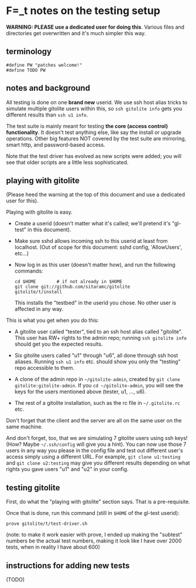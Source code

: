 # F=_t notes on the testing setup

**WARNING: PLEASE use a dedicated user for doing this**.  Various files and
directories get overwritten and it's much simpler this way.

## terminology

    #define PW "patches welcome!"
    #define TODO PW

## notes and background

All testing is done on one **brand new** userid.  We use ssh host alias tricks
to simulate multiple gitolite users within this, so `ssh gitolite info` gets
you different results than `ssh u1 info`.

The test suite is mainly meant for testing **the core (access control)
functionality**.  It doesn't test anything else, like say the install or
upgrade operations.  Other big features NOT covered by the test suite are
mirroring, smart http, and password-based access.

Note that the test driver has evolved as new scripts were added; you will see
that older scripts are a little less sophisticated.

## playing with gitolite

(Please heed the warning at the top of this document and use a dedicated user
for this).

Playing with gitolite is easy.

  * Create a userid (doesn't matter what it's called; we'll pretend it's
    "gl-test" in this document).

  * Make sure sshd allows incoming ssh to this userid at least from localhost.
    (Out of scope for this document: sshd config, 'AllowUsers', etc...)

  * Now log in as this user (doesn't matter how), and run the following
    commands:

        cd $HOME        # if not already in $HOME
        git clone git://github.com/sitaramc/gitolite
        gitolite/t/install

    This installs the "testbed" in the userid you chose.  No other user is
    affected in any way.

This is what you get when you do this:

  * A gitolite user called "tester", tied to an ssh host alias called
    "gitolite".  This user has RW+ rights to the admin repo; running `ssh
    gitolite info` should get you the expected results.

  * Six gitolite users called "u1" through "u6", all done through ssh host
    aliases.  Running `ssh u1 info` etc. should show you only the "testing"
    repo accessible to them.

  * A clone of the admin repo in `~/gitolite-admin`, created by `git clone
    gitolite:gitolite-admin`.  If you `cd ~/gitolite-admin`, you will see the
    keys for the users mentioned above (tester, u1, ..., u6).

  * The rest of a gitolite installation, such as the rc file in `~/.gitolite.rc` etc.

Don't forget that the client and the server are all on the same user on the
same machine.

And don't forget, too, that we are simulating 7 gitolite users using ssh keys!
(How?  Maybe `~/.ssh/config` will give you a hint).  You can now use those 7
users in any way you please in the config file and test out different user's
access simply using a different URL.  For example, `git clone u1:testing` and
`git clone u2:testing` may give you different results depending on what rights
you gave users "u1" and "u2" in your config.

## testing gitolite

First, do what the "playing with gitolite" section says.  That is a
pre-requisite.

Once that is done, run this command (still in `$HOME` of the gl-test userid):

    prove gitolite/t/test-driver.sh

(note: to make it work easier with prove, I ended up making the "subtest"
numbers be the actual test numbers, making it look like I have over 2000
tests, when in reality I have about 600)

## instructions for adding new tests

(TODO)

